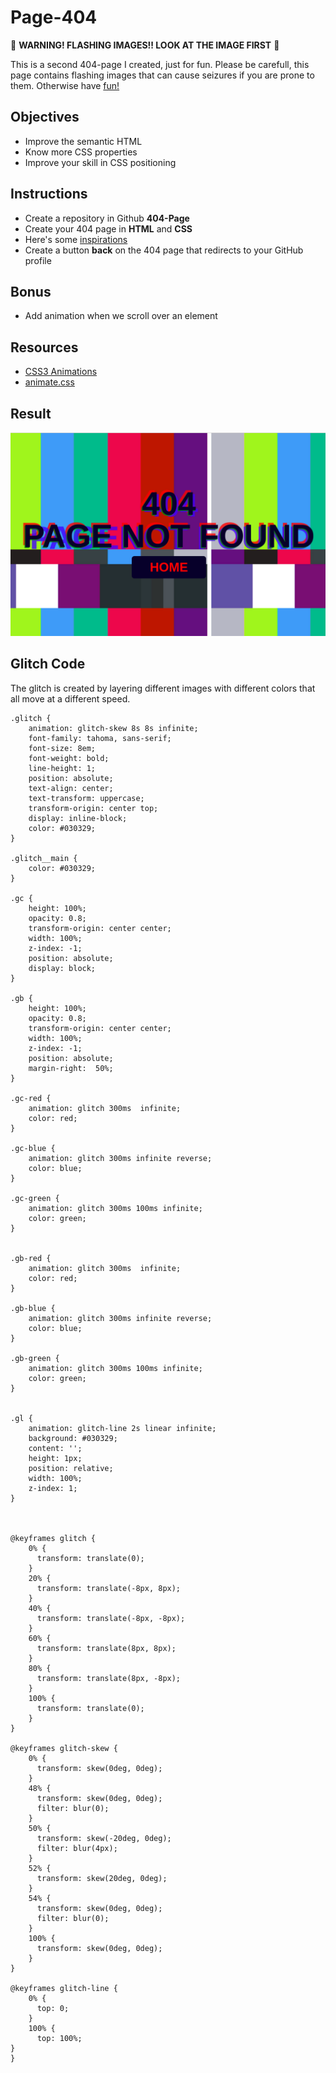 # Page-404

:no_entry_sign: **WARNING! FLASHING IMAGES!! LOOK AT THE IMAGE FIRST** :no_entry_sign:

This is a second 404-page I created, just for fun. Please be carefull, this page contains flashing images that can cause seizures
if you are prone to them. Otherwise have [fun!](https://yelenamerzlyakova.github.io/Page-404/)

## Objectives

- Improve the semantic HTML
- Know more CSS properties
- Improve your skill in CSS positioning


## Instructions

- Create a repository in Github **404-Page**
- Create your 404 page in **HTML** and **CSS**
- Here's some [inspirations](https://www.google.be/search?q=landing+page&espv=2&source=lnms&tbm=isch&sa=X&sqi=2&ved=0ahUKEwjmvai3v6zTAhVBCSwKHfOIAGMQ_AUIBigB&biw=1250&bih=703#tbm=isch&q=404+page)
- Create a button **back** on the 404 page that redirects to your GitHub profile



## Bonus

- Add animation when we scroll over an element


## Resources

- [CSS3 Animations](https://www.w3schools.com/css/css3_animations.asp)
- [animate.css](https://daneden.github.io/animate.css/)

## Result 

![404](https://github.com/YelenaMerzlyakova/Page-404/blob/master/404.png)

## Glitch Code

The glitch is created by layering different images with different colors that all move at a different speed. 

```
.glitch {
    animation: glitch-skew 8s 8s infinite;
    font-family: tahoma, sans-serif;
    font-size: 8em;
    font-weight: bold;
    line-height: 1;
    position: absolute;
    text-align: center;
    text-transform: uppercase;
    transform-origin: center top;
    display: inline-block;
    color: #030329;
}
  
.glitch__main {
    color: #030329;
}
  
.gc {
    height: 100%;
    opacity: 0.8;
    transform-origin: center center;
    width: 100%;
    z-index: -1;
    position: absolute;
    display: block;
}

.gb {
    height: 100%;
    opacity: 0.8;
    transform-origin: center center;
    width: 100%;
    z-index: -1;
    position: absolute;
    margin-right:  50%;
}
  
.gc-red {
    animation: glitch 300ms  infinite;
    color: red;
}
  
.gc-blue {
    animation: glitch 300ms infinite reverse;
    color: blue;
}
  
.gc-green {
    animation: glitch 300ms 100ms infinite;
    color: green;
}

  
.gb-red {
    animation: glitch 300ms  infinite;
    color: red;
}
  
.gb-blue {
    animation: glitch 300ms infinite reverse;
    color: blue;
}
  
.gb-green {
    animation: glitch 300ms 100ms infinite;
    color: green;
}
  
  
.gl {
    animation: glitch-line 2s linear infinite;
    background: #030329;
    content: '';
    height: 1px;
    position: relative;
    width: 100%;
    z-index: 1;
}

  
  
@keyframes glitch {
    0% {
      transform: translate(0);
    }
    20% {
      transform: translate(-8px, 8px);
    }
    40% {
      transform: translate(-8px, -8px);
    }
    60% {
      transform: translate(8px, 8px);
    }
    80% {
      transform: translate(8px, -8px);
    }
    100% {
      transform: translate(0);
    }
}
  
@keyframes glitch-skew {
    0% {
      transform: skew(0deg, 0deg);
    }
    48% {
      transform: skew(0deg, 0deg);
      filter: blur(0);
    }
    50% {
      transform: skew(-20deg, 0deg);
      filter: blur(4px);
    }
    52% {
      transform: skew(20deg, 0deg);
    }
    54% {
      transform: skew(0deg, 0deg);
      filter: blur(0);
    }
    100% {
      transform: skew(0deg, 0deg);
    }
}
  
@keyframes glitch-line {
    0% {
      top: 0;
    }
    100% {
      top: 100%;
}
}

